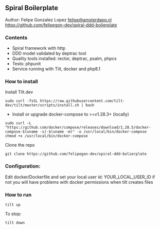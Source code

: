 ## Spiral Boilerplate
Author: Felipe Gonzalez Lopez felipe@amsterdapp.nl <br>
https://github.com/felipegon-dev/spiral-ddd-bolierplate

### Contents
* Spiral framework with http
* DDD model validated by deptrac tool
* Quality tools installed: rector, deptrac, psalm, phpcs
* Tests: phpunit
* Service running with Tilt, docker and php8.1

### How to install
Install Tilt.dev
```
sudo curl -fsSL https://raw.githubusercontent.com/tilt-dev/tilt/master/scripts/install.sh | bash
```
* Install or upgrade docker-compose to >=v1.28.3+ (locally)
```
sudo curl -L "https://github.com/docker/compose/releases/download/1.28.5/docker-compose-$(uname -s)-$(uname -m)" -o /usr/local/bin/docker-compose
chmod +x /usr/local/bin/docker-compose
```
Clone the repo
```
git clone https://github.com/felipegon-dev/spiral-ddd-bolierplate
```


### Configuration:
Edit docker/Dockerfile and set your local user id: YOUR_LOCAL_USER_ID if not 
you will have problems with docker permissions when tilt creates files

### How to run
```
tilt up
```
To stop:
```
tilt down
```

        